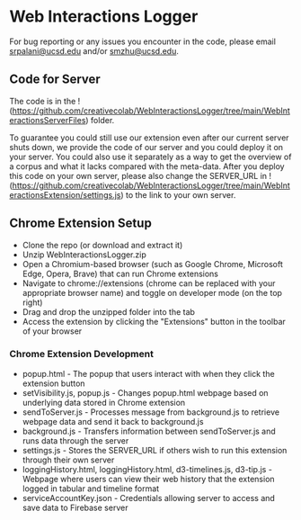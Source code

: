# Web Interactions Logger

For bug reporting or any issues you encounter in the code, please email srpalani@ucsd.edu and/or smzhu@ucsd.edu.

## Code for Server

The code is in the !(https://github.com/creativecolab/WebInteractionsLogger/tree/main/WebInteractionsServerFiles) folder.

To guarantee you could still use our extension even after our current server shuts down, we provide the code of our server and you could deploy it on your server. You could also use it separately as a way to get the overview of a corpus and what it lacks compared with the meta-data. After you deploy this code on your own server, please also change the SERVER_URL in !(https://github.com/creativecolab/WebInteractionsLogger/tree/main/WebInteractionsExtension/settings.js) to the link to your own server.

## Chrome Extension Setup 
- Clone the repo (or download and extract it)
- Unzip WebInteractionsLogger.zip
- Open a Chromium-based browser (such as Google Chrome, Microsoft Edge, Opera, Brave) that can run Chrome extensions
- Navigate to chrome://extensions (chrome can be replaced with your appropriate browser name) and toggle on developer mode (on the top right)
- Drag and drop the unzipped folder into the tab
- Access the extension by clicking the "Extensions" button in the toolbar of your browser

### Chrome Extension Development
- popup.html - The popup that users interact with when they click the extension button
- setVisibility.js, popup.js - Changes popup.html webpage based on underlying data stored in Chrome extension
- sendToServer.js - Processes message from background.js to retrieve webpage data and send it back to background.js
- background.js - Transfers information between sendToServer.js and runs data through the server
- settings.js - Stores the SERVER_URL if others wish to run this extension through their own server
- loggingHistory.html, loggingHistory.html, d3-timelines.js, d3-tip.js - Webpage where users can view their web history that the extension logged in tabular and timeline format
- serviceAccountKey.json - Credentials allowing server to access and save data to Firebase server